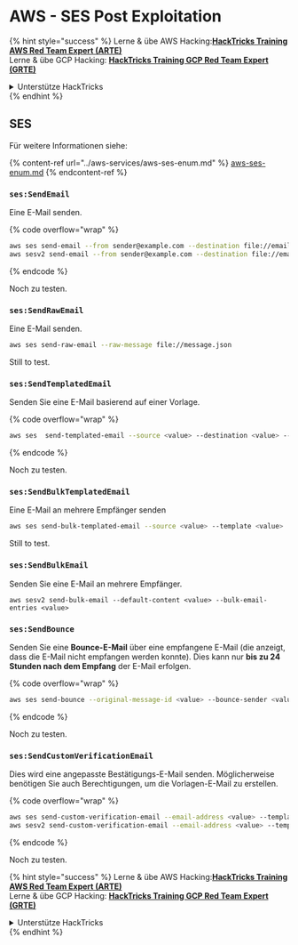 # AWS - SES Post Exploitation

{% hint style="success" %}
Lerne & übe AWS Hacking:<img src="../../../.gitbook/assets/image (1).png" alt="" data-size="line">[**HackTricks Training AWS Red Team Expert (ARTE)**](https://training.hacktricks.xyz/courses/arte)<img src="../../../.gitbook/assets/image (1).png" alt="" data-size="line">\
Lerne & übe GCP Hacking: <img src="../../../.gitbook/assets/image (2).png" alt="" data-size="line">[**HackTricks Training GCP Red Team Expert (GRTE)**<img src="../../../.gitbook/assets/image (2).png" alt="" data-size="line">](https://training.hacktricks.xyz/courses/grte)

<details>

<summary>Unterstütze HackTricks</summary>

* Überprüfe die [**Abonnementpläne**](https://github.com/sponsors/carlospolop)!
* **Tritt der** 💬 [**Discord-Gruppe**](https://discord.gg/hRep4RUj7f) oder der [**Telegram-Gruppe**](https://t.me/peass) bei oder **folge** uns auf **Twitter** 🐦 [**@hacktricks\_live**](https://twitter.com/hacktricks\_live)**.**
* **Teile Hacking-Tricks, indem du PRs zu den** [**HackTricks**](https://github.com/carlospolop/hacktricks) und [**HackTricks Cloud**](https://github.com/carlospolop/hacktricks-cloud) GitHub-Repos einreichst.

</details>
{% endhint %}

## SES

Für weitere Informationen siehe:

{% content-ref url="../aws-services/aws-ses-enum.md" %}
[aws-ses-enum.md](../aws-services/aws-ses-enum.md)
{% endcontent-ref %}

### `ses:SendEmail`

Eine E-Mail senden.

{% code overflow="wrap" %}
```bash
aws ses send-email --from sender@example.com --destination file://emails.json --message file://message.json
aws sesv2 send-email --from sender@example.com --destination file://emails.json --message file://message.json
```
{% endcode %}

Noch zu testen.

### `ses:SendRawEmail`

Eine E-Mail senden.
```bash
aws ses send-raw-email --raw-message file://message.json
```
Still to test.

### `ses:SendTemplatedEmail`

Senden Sie eine E-Mail basierend auf einer Vorlage.

{% code overflow="wrap" %}
```bash
aws ses  send-templated-email --source <value> --destination <value> --template <value>
```
{% endcode %}

Noch zu testen.

### `ses:SendBulkTemplatedEmail`

Eine E-Mail an mehrere Empfänger senden
```bash
aws ses send-bulk-templated-email --source <value> --template <value>
```
Still to test.

### `ses:SendBulkEmail`

Senden Sie eine E-Mail an mehrere Empfänger.
```
aws sesv2 send-bulk-email --default-content <value> --bulk-email-entries <value>
```
### `ses:SendBounce`

Senden Sie eine **Bounce-E-Mail** über eine empfangene E-Mail (die anzeigt, dass die E-Mail nicht empfangen werden konnte). Dies kann nur **bis zu 24 Stunden nach dem Empfang** der E-Mail erfolgen.

{% code overflow="wrap" %}
```bash
aws ses send-bounce --original-message-id <value> --bounce-sender <value> --bounced-recipient-info-list <value>
```
{% endcode %}

Noch zu testen.

### `ses:SendCustomVerificationEmail`

Dies wird eine angepasste Bestätigungs-E-Mail senden. Möglicherweise benötigen Sie auch Berechtigungen, um die Vorlagen-E-Mail zu erstellen.

{% code overflow="wrap" %}
```bash
aws ses send-custom-verification-email --email-address <value> --template-name <value>
aws sesv2 send-custom-verification-email --email-address <value> --template-name <value>
```
{% endcode %}

Noch zu testen.

{% hint style="success" %}
Lerne & übe AWS Hacking:<img src="../../../.gitbook/assets/image (1).png" alt="" data-size="line">[**HackTricks Training AWS Red Team Expert (ARTE)**](https://training.hacktricks.xyz/courses/arte)<img src="../../../.gitbook/assets/image (1).png" alt="" data-size="line">\
Lerne & übe GCP Hacking: <img src="../../../.gitbook/assets/image (2).png" alt="" data-size="line">[**HackTricks Training GCP Red Team Expert (GRTE)**<img src="../../../.gitbook/assets/image (2).png" alt="" data-size="line">](https://training.hacktricks.xyz/courses/grte)

<details>

<summary>Unterstütze HackTricks</summary>

* Überprüfe die [**Abonnementpläne**](https://github.com/sponsors/carlospolop)!
* **Tritt der** 💬 [**Discord-Gruppe**](https://discord.gg/hRep4RUj7f) oder der [**Telegram-Gruppe**](https://t.me/peass) bei oder **folge** uns auf **Twitter** 🐦 [**@hacktricks\_live**](https://twitter.com/hacktricks\_live)**.**
* **Teile Hacking-Tricks, indem du PRs an die** [**HackTricks**](https://github.com/carlospolop/hacktricks) und [**HackTricks Cloud**](https://github.com/carlospolop/hacktricks-cloud) GitHub-Repos einreichst.

</details>
{% endhint %}
